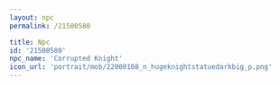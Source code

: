```yaml
---
layout: npc
permalink: /21500580

title: Npc
id: '21500580'
npc_name: 'Corrupted Knight'
icon_url: 'portrait/mob/22000108_n_hugeknightstatuedarkbig_p.png'
---
```

